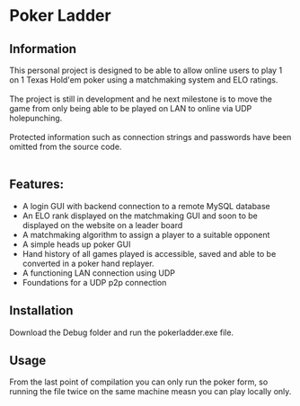 # Poker Ladder

## Information
This personal project is designed to be able to allow online users to play 1 on 1 Texas Hold'em poker using a matchmaking system and ELO ratings. <br /><br />
The project is still in development and he next milestone is to move the game from only being able to be played on LAN to online via UDP holepunching.<br /><br />
Protected information such as connection strings and passwords have been omitted from the source code.<br /><br />
## Features:
  - A login GUI with backend connection to a remote MySQL database
  - An ELO rank displayed on the matchmaking GUI and soon to be displayed on the website on a leader board
  - A matchmaking algorithm to assign a player to a suitable opponent
  - A simple heads up poker GUI
  - Hand history of all games played is accessible, saved and able to be converted in a poker hand replayer.
  - A functioning LAN connection using UDP
  - Foundations for a UDP p2p connection

## Installation
Download the Debug folder and run the pokerladder.exe file.
## Usage
From the last point of compilation you can only run the poker form, so running the file twice on the same machine measn you can play locally only. 
